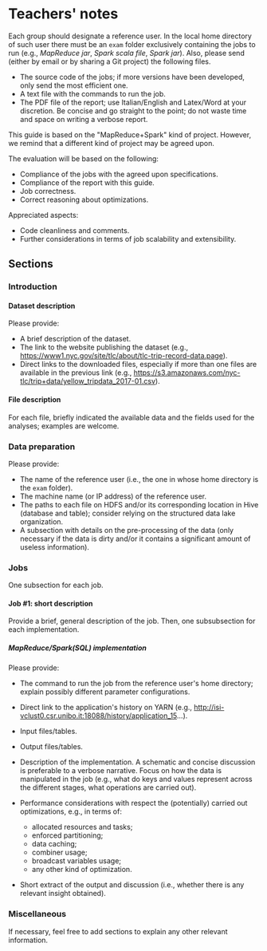 # Teachers' notes

Each group should designate a reference user. In the local home directory of such user there must be an `exam` folder exclusively containing the jobs to run (e.g., _MapReduce jar_, _Spark scala file_, _Spark jar_).
Also, please send (either by email or by sharing a Git project) the following files.

  - The source code of the jobs; if more versions have been developed, only send the most efficient one.
  - A text file with the commands to run the job.
  - The PDF file of the report; use Italian/English and Latex/Word at your discretion. Be concise and go straight to the point; do not waste time and space on writing a verbose report.

This guide is based on the "MapReduce+Spark" kind of project.
However, we remind that a different kind of project may be agreed upon.

The evaluation will be based on the following:
  - Compliance of the jobs with the agreed upon specifications.
  - Compliance of the report with this guide.
  - Job correctness.
  - Correct reasoning about optimizations.

Appreciated aspects:
  - Code cleanliness and comments.
  - Further considerations in terms of job scalability and extensibility.

## Sections

### Introduction

#### Dataset description

Please provide:
  - A brief description of the dataset.
  - The link to the website publishing the dataset 
    (e.g., https://www1.nyc.gov/site/tlc/about/tlc-trip-record-data.page).
  - Direct links to the downloaded files, especially if more than one files are available in the previous link 
    (e.g., https://s3.amazonaws.com/nyc-tlc/trip+data/yellow_tripdata_2017-01.csv).

#### File description

For each file, briefly indicated the available data and the fields used for the analyses;
examples are welcome.

### Data preparation

Please provide:
  - The name of the reference user
    (i.e., the one in whose home directory is the `exam` folder).
  - The machine name (or IP address) of the reference user.
  - The paths to each file on HDFS and/or its corresponding location in Hive (database and table); 
    consider relying on the structured data lake organization.
  - A subsection with details on the pre-processing of the data
    (only necessary if the data is dirty and/or it contains a significant amount of useless information).

### Jobs

One subsection for each job.

#### Job #1: short description

Provide a brief, general description of the job. Then, one subsubsection for each implementation.

##### MapReduce/Spark(SQL) implementation

Please provide:
  - The command to run the job from the reference user's home directory;
    explain possibly different parameter configurations.
  - Direct link to the application's history on YARN
    (e.g., http://isi-vclust0.csr.unibo.it:18088/history/application_15...).
  - Input files/tables.
  - Output files/tables.
  - Description of the implementation.
    A schematic and concise discussion is preferable to a verbose narrative.
    Focus on how the data is manipulated in the job
    (e.g., what do keys and values represent across the different stages, what operations are carried out).
  - Performance considerations with respect the (potentially) carried out optimizations, e.g., in terms of:
    
    - allocated resources and tasks;
    - enforced partitioning;
    - data caching;
    - combiner usage;
    - broadcast variables usage;
    - any other kind of optimization.
  
  - Short extract of the output and discussion
    (i.e., whether there is any relevant insight obtained).

### Miscellaneous

If necessary, feel free to add sections to explain any other relevant information.

